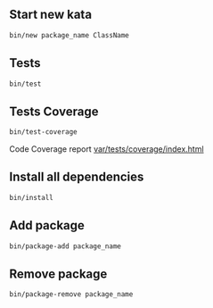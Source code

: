 Start new kata
--------------

```sh
bin/new package_name ClassName
```

Tests
-----

```sh
bin/test
```


Tests Coverage
--------------

```sh
bin/test-coverage
```

Code Coverage report [var/tests/coverage/index.html](var/tests/coverage/index.html)


Install all dependencies
------------------------

```sh
bin/install
```


Add package
-----------

```sh
bin/package-add package_name
```


Remove package
--------------

```sh
bin/package-remove package_name
```
